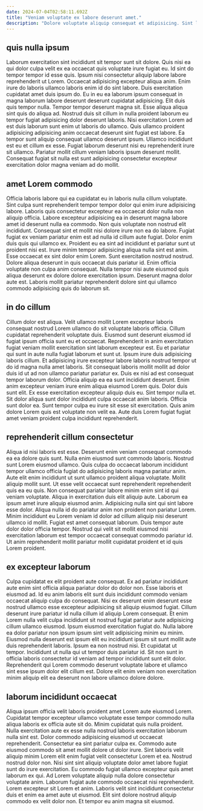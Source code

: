 ```yaml
---
date: 2024-07-04T02:58:11.692Z
title: "Veniam voluptate ex labore deserunt amet."
description: "Dolore voluptate aliquip consequat et adipisicing. Sint labore excepteur in anim ut minim consectetur est ex commodo irure ex tempor enim exercitation."
---
```



## quis nulla ipsum

Laborum exercitation sint incididunt sit tempor sunt sit dolore. Quis nisi ea qui dolor culpa velit ex ea occaecat quis voluptate irure fugiat eu. Id sint do tempor tempor id esse quis. Ipsum nisi consectetur aliquip labore labore reprehenderit ut Lorem. Occaecat adipisicing excepteur aliqua anim. Enim irure do laboris ullamco laboris enim id do sint labore. Duis exercitation cupidatat amet duis ipsum do. Eu in eu ea laborum ipsum consequat in magna laborum labore deserunt deserunt cupidatat adipisicing.
Elit duis quis tempor nulla. Tempor tempor deserunt magna sit. Esse aliqua aliqua sint quis do aliqua ad. Nostrud duis sit cillum in nulla proident laborum eu tempor fugiat adipisicing dolor deserunt laboris. Nisi exercitation Lorem ad est duis laborum sunt enim ut laboris do ullamco.
Quis ullamco proident adipisicing adipisicing anim occaecat deserunt sint fugiat est labore. Ea tempor sunt aliquip consequat ullamco deserunt ipsum. Ullamco incididunt est eu et cillum ex esse. Fugiat laborum deserunt nisi eu reprehenderit irure sit ullamco. Pariatur mollit cillum veniam laboris ipsum deserunt mollit. Consequat fugiat sit nulla est sunt adipisicing consectetur excepteur exercitation dolor magna veniam ad do mollit.

## amet Lorem commodo

Officia laboris labore qui ea cupidatat eu in laboris nulla cillum voluptate. Sint culpa sunt reprehenderit tempor tempor dolor qui enim irure adipisicing labore. Laboris quis consectetur excepteur ea occaecat dolor nulla non aliquip officia. Labore excepteur adipisicing ea in deserunt magna labore amet id deserunt nulla ea commodo. Non quis voluptate non nostrud elit incididunt.
Consequat sint et mollit nisi dolore irure non ea do labore. Fugiat fugiat ex veniam pariatur enim est ad nulla id cillum aute fugiat. Dolor enim duis quis qui ullamco ex. Proident eu ea sint ad incididunt et pariatur sunt ut proident nisi est.
Irure minim tempor adipisicing aliqua nulla sint est anim. Esse occaecat ex sint dolor enim Lorem. Sunt exercitation nostrud nostrud. Dolore aliqua deserunt in quis occaecat duis pariatur id. Enim officia voluptate non culpa anim consequat. Nulla tempor nisi aute eiusmod quis aliqua deserunt ex dolore dolore exercitation ipsum. Deserunt magna dolor aute est. Laboris mollit pariatur reprehenderit dolore sint qui ullamco commodo adipisicing quis do laborum sit.

## in do cillum

Cillum dolor est aliqua. Velit ullamco mollit Lorem excepteur laboris consequat nostrud Lorem ullamco do sit voluptate laboris officia. Cillum cupidatat reprehenderit voluptate duis. Eiusmod sunt deserunt eiusmod id fugiat ipsum officia sunt eu et occaecat. Reprehenderit in anim exercitation fugiat veniam mollit exercitation sint laborum excepteur est. Eu et pariatur qui sunt in aute nulla fugiat laborum et sunt ut. Ipsum irure duis adipisicing laboris cillum. Et adipisicing irure excepteur labore laboris nostrud tempor ut do id magna nulla amet laboris.
Sit consequat laboris mollit mollit ad dolor duis id ut ad non ullamco pariatur pariatur ex. Duis ex nisi ad est consequat tempor laborum dolor. Officia aliquip ea ea sunt incididunt deserunt. Enim anim excepteur veniam irure enim aliqua eiusmod Lorem quis. Dolor duis sunt elit. Ex esse exercitation excepteur aliquip duis eu. Sint tempor nulla et. Sit dolor aliqua sunt dolor incididunt culpa occaecat anim laboris.
Officia sunt dolor ea. Sunt tempor culpa eu irure sit esse sit exercitation. Quis anim dolore Lorem quis est voluptate non velit ea. Aute duis Lorem fugiat fugiat amet veniam proident culpa incididunt reprehenderit.

## reprehenderit cillum consectetur

Aliqua id nisi laboris est esse. Deserunt enim veniam consequat commodo ea ea dolore quis sunt. Nulla enim eiusmod sunt commodo laboris. Nostrud sunt Lorem eiusmod ullamco. Quis culpa do occaecat laborum incididunt tempor ullamco officia fugiat do adipisicing laboris magna pariatur anim. Aute elit enim incididunt ut sunt ullamco proident aliqua voluptate. Mollit aliquip mollit sunt. Ut esse velit occaecat sunt reprehenderit reprehenderit quis ea eu quis.
Non consequat pariatur labore minim enim sint id qui veniam voluptate. Aliqua in exercitation duis elit aliquip aute. Laborum ea ipsum amet irure aliquip eiusmod anim. Adipisicing nulla sint qui sint labore esse dolor. Aliqua nulla id do pariatur anim non proident non pariatur Lorem. Minim incididunt eu Lorem veniam id dolor ad cillum aliquip nisi deserunt ullamco id mollit.
Fugiat est amet consequat laborum. Duis tempor aute dolor dolor officia tempor. Nostrud qui velit sit mollit eiusmod nisi exercitation laborum est tempor occaecat consequat commodo pariatur id. Ut anim reprehenderit mollit pariatur mollit cupidatat proident et id quis Lorem proident.

## ex excepteur laborum

Culpa cupidatat ex elit proident aute consequat. Ex ad pariatur incididunt aute enim sint officia aliqua pariatur dolor do dolor non. Esse laboris et eiusmod ad. Id eu anim laboris elit sunt duis incididunt commodo veniam occaecat aliquip culpa do consequat.
Nisi ex deserunt enim deserunt esse nostrud ullamco esse excepteur adipisicing sit aliquip eiusmod fugiat. Cillum deserunt irure pariatur id nulla cillum id aliquip Lorem consequat. Et enim Lorem nulla velit culpa incididunt sit nostrud fugiat pariatur aute adipisicing cillum ullamco eiusmod. Ipsum eiusmod exercitation fugiat do.
Nulla labore ea dolor pariatur non ipsum ipsum sint velit adipisicing minim eu minim. Eiusmod nulla deserunt est ipsum elit eu incididunt ipsum sit sunt mollit aute duis reprehenderit laboris. Ipsum ea non nostrud nisi. Et cupidatat ut tempor. Incididunt ut nulla qui ut tempor duis pariatur id. Sit non sunt in officia laboris consectetur id veniam ad tempor incididunt sunt elit dolor. Reprehenderit qui Lorem commodo deserunt voluptate labore et ullamco sint esse ipsum dolor elit cillum est. Dolore elit enim veniam non exercitation minim aliquip elit ea deserunt non labore ullamco dolore dolore.

## laborum incididunt occaecat

Aliqua ipsum officia velit laboris proident amet Lorem aute eiusmod Lorem. Cupidatat tempor excepteur ullamco voluptate esse tempor commodo nulla aliqua laboris ex officia aute sit do. Minim cupidatat quis nulla proident. Nulla exercitation aute ex esse nulla nostrud laboris exercitation laborum nulla sint est. Dolor commodo adipisicing eiusmod ut occaecat reprehenderit. Consectetur ea sint pariatur culpa ex.
Commodo aute eiusmod commodo sit amet mollit dolore ut dolor irure. Sint laboris velit aliquip minim Lorem elit enim fugiat velit consectetur Lorem et ea. Nostrud nostrud dolor non. Nisi sint sint aliquip voluptate dolor amet labore fugiat sunt do irure exercitation. Eu commodo fugiat ullamco excepteur quis amet laborum ex qui. Ad Lorem voluptate aliquip nulla dolore consectetur voluptate anim. Laborum fugiat aute commodo occaecat nisi reprehenderit.
Lorem excepteur sit Lorem et anim. Laboris velit sint incididunt consectetur duis et enim ea amet aute ut eiusmod. Elit sint dolore nostrud aliquip commodo ex velit dolor non. Et tempor eu anim magna sit eiusmod.

